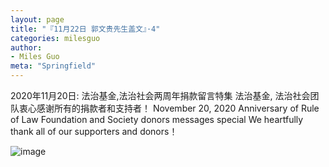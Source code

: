 ```yaml
---
layout: page
title: "『11月22日 郭文贵先生盖文』·4"
categories: milesguo
author:
- Miles Guo
meta: "Springfield"
---
```


2020年11月20日: 法治基金,法治社会两周年捐款留言特集 法治基金, 法治社会团队衷心感谢所有的捐款者和支持者！ November 20, 2020 Anniversary of Rule of Law Foundation and Society donors messages special We heartfully thank all of our supporters and donors！

![image](../../../../image/milesguo/2020_11_22_Miles_Guo_Getter_4_1.png)
